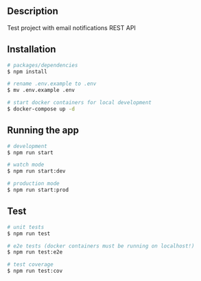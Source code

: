 ## Description

Test project with email notifications REST API

## Installation

```bash
# packages/dependencies
$ npm install

# rename .env.example to .env
$ mv .env.example .env

# start docker containers for local development
$ docker-compose up -d
```

## Running the app

```bash
# development
$ npm run start

# watch mode
$ npm run start:dev

# production mode
$ npm run start:prod
```

## Test

```bash
# unit tests
$ npm run test

# e2e tests (docker containers must be running on localhost!)
$ npm run test:e2e

# test coverage
$ npm run test:cov
```
